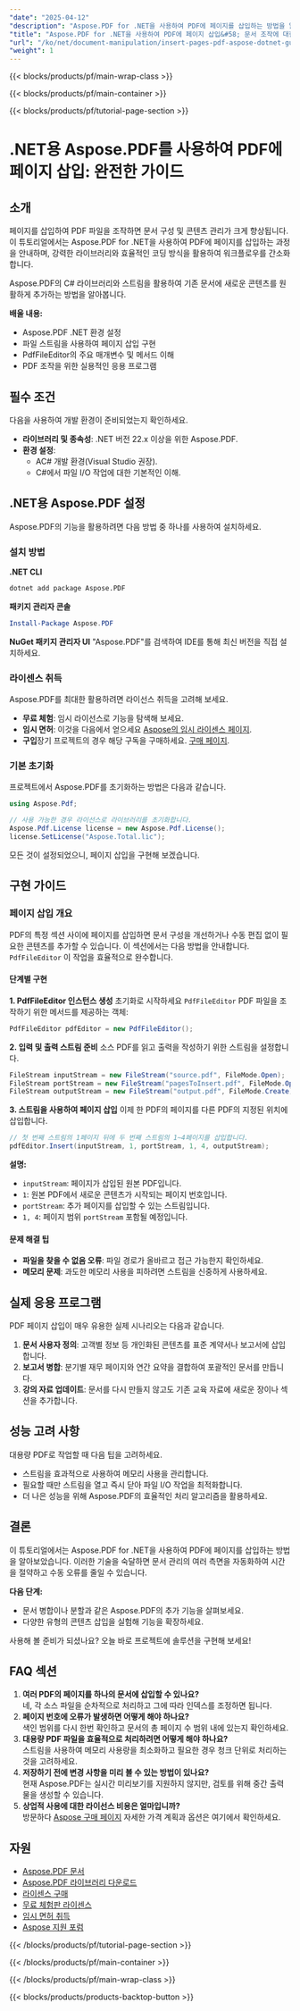 ```yaml
---
"date": "2025-04-12"
"description": "Aspose.PDF for .NET을 사용하여 PDF에 페이지를 삽입하는 방법을 알아보세요. 이 단계별 가이드는 설정부터 구현까지 모든 것을 다루며, C# 개발자에게 적합합니다."
"title": "Aspose.PDF for .NET을 사용하여 PDF에 페이지 삽입&#58; 문서 조작에 대한 완벽한 가이드"
"url": "/ko/net/document-manipulation/insert-pages-pdf-aspose-dotnet-guide/"
"weight": 1
---
```


{{< blocks/products/pf/main-wrap-class >}}

{{< blocks/products/pf/main-container >}}

{{< blocks/products/pf/tutorial-page-section >}}


# .NET용 Aspose.PDF를 사용하여 PDF에 페이지 삽입: 완전한 가이드

## 소개

페이지를 삽입하여 PDF 파일을 조작하면 문서 구성 및 콘텐츠 관리가 크게 향상됩니다. 이 튜토리얼에서는 Aspose.PDF for .NET을 사용하여 PDF에 페이지를 삽입하는 과정을 안내하며, 강력한 라이브러리와 효율적인 코딩 방식을 활용하여 워크플로우를 간소화합니다.

Aspose.PDF의 C# 라이브러리와 스트림을 활용하여 기존 문서에 새로운 콘텐츠를 원활하게 추가하는 방법을 알아봅니다.

**배울 내용:**
- Aspose.PDF .NET 환경 설정
- 파일 스트림을 사용하여 페이지 삽입 구현
- PdfFileEditor의 주요 매개변수 및 메서드 이해
- PDF 조작을 위한 실용적인 응용 프로그램

## 필수 조건

다음을 사용하여 개발 환경이 준비되었는지 확인하세요.

- **라이브러리 및 종속성**: .NET 버전 22.x 이상을 위한 Aspose.PDF.
- **환경 설정**:
  - AC# 개발 환경(Visual Studio 권장).
  - C#에서 파일 I/O 작업에 대한 기본적인 이해.

## .NET용 Aspose.PDF 설정

Aspose.PDF의 기능을 활용하려면 다음 방법 중 하나를 사용하여 설치하세요.

### 설치 방법

**.NET CLI**

```bash
dotnet add package Aspose.PDF
```

**패키지 관리자 콘솔**

```powershell
Install-Package Aspose.PDF
```

**NuGet 패키지 관리자 UI**
"Aspose.PDF"를 검색하여 IDE를 통해 최신 버전을 직접 설치하세요.

### 라이센스 취득
Aspose.PDF를 최대한 활용하려면 라이선스 취득을 고려해 보세요.
- **무료 체험**: 임시 라이선스로 기능을 탐색해 보세요.
- **임시 면허**: 이것을 다음에서 얻으세요 [Aspose의 임시 라이센스 페이지](https://purchase.aspose.com/temporary-license/).
- **구입**장기 프로젝트의 경우 해당 구독을 구매하세요. [구매 페이지](https://purchase.aspose.com/buy).

### 기본 초기화

프로젝트에서 Aspose.PDF를 초기화하는 방법은 다음과 같습니다.

```csharp
using Aspose.Pdf;

// 사용 가능한 경우 라이선스로 라이브러리를 초기화합니다.
Aspose.Pdf.License license = new Aspose.Pdf.License();
license.SetLicense("Aspose.Total.lic");
```

모든 것이 설정되었으니, 페이지 삽입을 구현해 보겠습니다.

## 구현 가이드

### 페이지 삽입 개요
PDF의 특정 섹션 사이에 페이지를 삽입하면 문서 구성을 개선하거나 수동 편집 없이 필요한 콘텐츠를 추가할 수 있습니다. 이 섹션에서는 다음 방법을 안내합니다. `PdfFileEditor` 이 작업을 효율적으로 완수합니다.

#### 단계별 구현
**1. PdfFileEditor 인스턴스 생성**
초기화로 시작하세요 `PdfFileEditor` PDF 파일을 조작하기 위한 메서드를 제공하는 객체:

```csharp
PdfFileEditor pdfEditor = new PdfFileEditor();
```

**2. 입력 및 출력 스트림 준비**
소스 PDF를 읽고 출력을 작성하기 위한 스트림을 설정합니다.

```csharp
FileStream inputStream = new FileStream("source.pdf", FileMode.Open);
FileStream portStream = new FileStream("pagesToInsert.pdf", FileMode.Open);
FileStream outputStream = new FileStream("output.pdf", FileMode.Create);
```

**3. 스트림을 사용하여 페이지 삽입**
이제 한 PDF의 페이지를 다른 PDF의 지정된 위치에 삽입합니다.

```csharp
// 첫 번째 스트림의 1페이지 뒤에 두 번째 스트림의 1~4페이지를 삽입합니다.
pdfEditor.Insert(inputStream, 1, portStream, 1, 4, outputStream);
```

**설명:**
- `inputStream`: 페이지가 삽입된 원본 PDF입니다.
- `1`: 원본 PDF에서 새로운 콘텐츠가 시작되는 페이지 번호입니다.
- `portStream`: 추가 페이지를 삽입할 수 있는 스트림입니다.
- `1, 4`: 페이지 범위 `portStream` 포함될 예정입니다.

#### 문제 해결 팁
- **파일을 찾을 수 없음 오류**: 파일 경로가 올바르고 접근 가능한지 확인하세요.
- **메모리 문제**: 과도한 메모리 사용을 피하려면 스트림을 신중하게 사용하세요.

## 실제 응용 프로그램
PDF 페이지 삽입이 매우 유용한 실제 시나리오는 다음과 같습니다.
1. **문서 사용자 정의**: 고객별 정보 등 개인화된 콘텐츠를 표준 계약서나 보고서에 삽입합니다.
2. **보고서 병합**: 분기별 재무 페이지와 연간 요약을 결합하여 포괄적인 문서를 만듭니다.
3. **강의 자료 업데이트**: 문서를 다시 만들지 않고도 기존 교육 자료에 새로운 장이나 섹션을 추가합니다.

## 성능 고려 사항
대용량 PDF로 작업할 때 다음 팁을 고려하세요.
- 스트림을 효과적으로 사용하여 메모리 사용을 관리합니다.
- 필요할 때만 스트림을 열고 즉시 닫아 파일 I/O 작업을 최적화합니다.
- 더 나은 성능을 위해 Aspose.PDF의 효율적인 처리 알고리즘을 활용하세요.

## 결론
이 튜토리얼에서는 Aspose.PDF for .NET을 사용하여 PDF에 페이지를 삽입하는 방법을 알아보았습니다. 이러한 기술을 숙달하면 문서 관리의 여러 측면을 자동화하여 시간을 절약하고 수동 오류를 줄일 수 있습니다.

**다음 단계:**
- 문서 병합이나 분할과 같은 Aspose.PDF의 추가 기능을 살펴보세요.
- 다양한 유형의 콘텐츠 삽입을 실험해 기능을 확장하세요.

사용해 볼 준비가 되셨나요? 오늘 바로 프로젝트에 솔루션을 구현해 보세요!

## FAQ 섹션
1. **여러 PDF의 페이지를 하나의 문서에 삽입할 수 있나요?**  
   네, 각 소스 파일을 순차적으로 처리하고 그에 따라 인덱스를 조정하면 됩니다.
2. **페이지 번호에 오류가 발생하면 어떻게 해야 하나요?**  
   색인 범위를 다시 한번 확인하고 문서의 총 페이지 수 범위 내에 있는지 확인하세요.
3. **대용량 PDF 파일을 효율적으로 처리하려면 어떻게 해야 하나요?**  
   스트림을 사용하여 메모리 사용량을 최소화하고 필요한 경우 청크 단위로 처리하는 것을 고려하세요.
4. **저장하기 전에 변경 사항을 미리 볼 수 있는 방법이 있나요?**  
   현재 Aspose.PDF는 실시간 미리보기를 지원하지 않지만, 검토를 위해 중간 출력물을 생성할 수 있습니다.
5. **상업적 사용에 대한 라이선스 비용은 얼마입니까?**  
   방문하다 [Aspose 구매 페이지](https://purchase.aspose.com/buy) 자세한 가격 계획과 옵션은 여기에서 확인하세요.

## 자원
- [Aspose.PDF 문서](https://reference.aspose.com/pdf/net/)
- [Aspose.PDF 라이브러리 다운로드](https://releases.aspose.com/pdf/net/)
- [라이센스 구매](https://purchase.aspose.com/buy)
- [무료 체험판 라이센스](https://releases.aspose.com/pdf/net/)
- [임시 면허 취득](https://purchase.aspose.com/temporary-license/)
- [Aspose 지원 포럼](https://forum.aspose.com/c/pdf/10)

{{< /blocks/products/pf/tutorial-page-section >}}

{{< /blocks/products/pf/main-container >}}

{{< /blocks/products/pf/main-wrap-class >}}

{{< blocks/products/products-backtop-button >}}